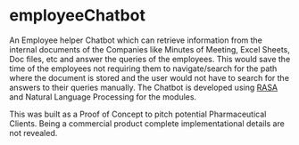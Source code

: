 # employeeChatbot

An Employee helper Chatbot which can retrieve information from the internal documents of the Companies like Minutes of Meeting, Excel Sheets, Doc files, etc and 
answer the queries of the employees. This would save the time of the employees not requiring them to navigate/search for the path where the document is stored and the user 
would not have to search for the answers to their queries manually. The Chatbot is developed using <a href="https://github.com/sagarika3kundu/rasa_core"> RASA </a> and Natural Language Processing for the modules.

This was built as a Proof of Concept to pitch potential Pharmaceutical Clients. Being a commercial product complete implementational details are not revealed.
